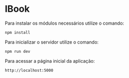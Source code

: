# IBook

Para instalar os módulos necessários utilize o comando:

```
npm install
```

Para inicializar o servidor utilize o comando:

```
npm run dev
```

Para acessar a página inicial da aplicação:

```
http://localhost:5000
```
